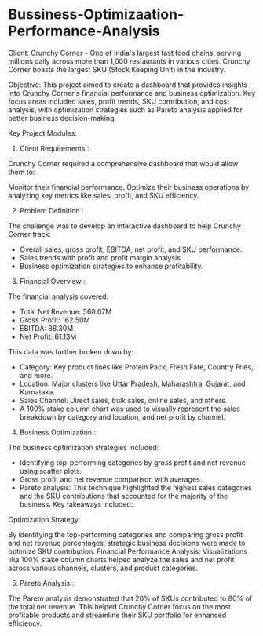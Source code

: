# Bussiness-Optimizaation-Performance-Analysis
Client:
Crunchy Corner – One of India's largest fast food chains, serving millions daily across more than 1,000 restaurants in various cities. Crunchy Corner boasts the largest SKU (Stock Keeping Unit) in the industry.

Objective: 
This project aimed to create a dashboard that provides insights into Crunchy Corner's financial performance and business optimization. Key focus areas included sales, profit trends, SKU contribution, and cost analysis, with optimization strategies such as Pareto analysis applied for better business decision-making.

Key Project Modules:
1. Client Requirements :
   
Crunchy Corner required a comprehensive dashboard that would allow them to:

Monitor their financial performance.
Optimize their business operations by analyzing key metrics like sales, profit, and SKU efficiency.

2. Problem Definition :
   
The challenge was to develop an interactive dashboard to help Crunchy Corner track:

- Overall sales, gross profit, EBITDA, net profit, and SKU performance.
- Sales trends with profit and profit margin analysis.
- Business optimization strategies to enhance profitability.
  
3. Financial Overview :
   
The financial analysis covered:

- Total Net Revenue: 560.07M
- Gross Profit: 162.50M
- EBITDA: 88.30M
- Net Profit: 61.13M
  
This data was further broken down by:

- Category:  Key product lines like Protein Pack, Fresh Fare, Country Fries, and more.
- Location:  Major clusters like Uttar Pradesh, Maharashtra, Gujarat, and Karnataka.
- Sales Channel:  Direct sales, bulk sales, online sales, and others.
- A 100% stake column chart was used to visually represent the sales breakdown by category and location, and net profit by channel.

4. Business Optimization :
   
The business optimization strategies included:

- Identifying top-performing categories by gross profit and net revenue using scatter plots.
- Gross profit and net revenue comparison with averages.
- Pareto analysis: This technique highlighted the highest sales categories and the SKU contributions that accounted for the majority of the business.
Key takeaways included:

Optimization Strategy:

By identifying the top-performing categories and comparing gross profit and net revenue percentages, strategic business decisions were made to optimize SKU contribution.
Financial Performance Analysis: Visualizations like 100% stake column charts helped analyze the sales and net profit across various channels, clusters, and product categories.

5. Pareto Analysis :

 The Pareto analysis demonstrated that 20% of SKUs contributed to 80% of the total net revenue. This helped Crunchy Corner focus on the most profitable products and streamline their SKU portfolio for enhanced efficiency.
